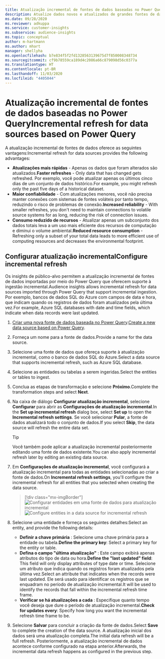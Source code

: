 ```yaml
---
title: Atualização incremental de fontes de dados baseadas no Power Query
description: Atualize dados novos e atualizados de grandes fontes de dados baseadas no Power Query.
ms.date: 09/28/2020
ms.reviewer: adkuppa
ms.service: customer-insights
ms.subservice: audience-insights
ms.topic: conceptual
author: m-hartmann
ms.author: mhart
manager: shellyha
ms.openlocfilehash: b7e834f5f2fd1328563139675d7f850008348734
ms.sourcegitcommit: cf9b78559ca189d4c2086a66c879098d56c0377a
ms.translationtype: HT
ms.contentlocale: pt-BR
ms.lasthandoff: 11/03/2020
ms.locfileid: "4405044"
---
```

# <a name="incremental-refresh-for-data-sources-based-on-power-query"></a><span data-ttu-id="ce85f-103">Atualização incremental de fontes de dados baseadas no Power Query</span><span class="sxs-lookup"><span data-stu-id="ce85f-103">Incremental refresh for data sources based on Power Query</span></span>

<span data-ttu-id="ce85f-104">A atualização incremental de fontes de dados oferece as seguintes vantagens:</span><span class="sxs-lookup"><span data-stu-id="ce85f-104">Incremental refresh for data sources provides the following advantages:</span></span>

- <span data-ttu-id="ce85f-105">**Atualizações mais rápidas** - Apenas os dados que foram alterados são atualizados.</span><span class="sxs-lookup"><span data-stu-id="ce85f-105">**Faster refreshes** - Only data that has changed gets refreshed.</span></span> <span data-ttu-id="ce85f-106">Por exemplo, você pode atualizar apenas os últimos cinco dias de um conjunto de dados histórico.</span><span class="sxs-lookup"><span data-stu-id="ce85f-106">For example, you might refresh only the past five days of a historical dataset.</span></span>
- <span data-ttu-id="ce85f-107">**Maior confiabilidade** - Com atualizações menores, você não precisa manter conexões com sistemas de fontes voláteis por tanto tempo, reduzindo o risco de problemas de conexão.</span><span class="sxs-lookup"><span data-stu-id="ce85f-107">**Increased reliability** - With smaller refreshes, you don't need to maintain connections to volatile source systems for as long, reducing the risk of connection issues.</span></span>
- <span data-ttu-id="ce85f-108">**Consumo reduzido de recursos** - Atualizar apenas um subconjunto dos dados totais leva a um uso mais eficiente dos recursos de computação e diminui o volume ambiental.</span><span class="sxs-lookup"><span data-stu-id="ce85f-108">**Reduced resource consumption** - Refreshing only a subset of your total data leads to more efficient use of computing resources and decreases the environmental footprint.</span></span>

## <a name="configure-incremental-refresh"></a><span data-ttu-id="ce85f-109">Configurar atualização incremental</span><span class="sxs-lookup"><span data-stu-id="ce85f-109">Configure incremental refresh</span></span>

<span data-ttu-id="ce85f-110">Os insights de público-alvo permitem a atualização incremental de fontes de dados importadas por meio do Power Query que oferecem suporte à ingestão incremental.</span><span class="sxs-lookup"><span data-stu-id="ce85f-110">Audience insights allows incremental refresh for data sources imported through Power Query that support incremental ingestion.</span></span> <span data-ttu-id="ce85f-111">Por exemplo, bancos de dados SQL do Azure com campos de data e hora, que indicam quando os registros de dados foram atualizados pela última vez.</span><span class="sxs-lookup"><span data-stu-id="ce85f-111">For example, Azure SQL databases with date and time fields, which indicate when data records were last updated.</span></span>

1. <span data-ttu-id="ce85f-112">[Criar uma nova fonte de dados baseada no Power Query](connect-power-query.md).</span><span class="sxs-lookup"><span data-stu-id="ce85f-112">[Create a new data source based on Power Query](connect-power-query.md).</span></span>

1. <span data-ttu-id="ce85f-113">Forneça um nome para a fonte de dados.</span><span class="sxs-lookup"><span data-stu-id="ce85f-113">Provide a name for the data source.</span></span>

1. <span data-ttu-id="ce85f-114">Selecione uma fonte de dados que ofereça suporte à atualização incremental, como o banco de dados SQL do Azure.</span><span class="sxs-lookup"><span data-stu-id="ce85f-114">Select a data source that supports incremental refresh, such as Azure SQL database.</span></span>

1. <span data-ttu-id="ce85f-115">Selecione as entidades ou tabelas a serem ingeridas.</span><span class="sxs-lookup"><span data-stu-id="ce85f-115">Select the entities or tables to ingest.</span></span>

1. <span data-ttu-id="ce85f-116">Conclua as etapas de transformação e selecione **Próximo**.</span><span class="sxs-lookup"><span data-stu-id="ce85f-116">Complete the transformation steps and select **Next**.</span></span>

1. <span data-ttu-id="ce85f-117">Na caixa de diálogo **Configurar atualização incremental**, selecione **Configurar** para abrir as **Configurações de atualização incremental**.</span><span class="sxs-lookup"><span data-stu-id="ce85f-117">In the **Set up incremental refresh** dialog box, select **Set up** to open the **Incremental refresh settings**.</span></span> <span data-ttu-id="ce85f-118">Se você selecionar **Pular**, a fonte de dados atualizará todo o conjunto de dados.</span><span class="sxs-lookup"><span data-stu-id="ce85f-118">If you select **Skip**, the data source will refresh the entire data set.</span></span>
   > [!TIP]
   > <span data-ttu-id="ce85f-119">Você também pode aplicar a atualização incremental posteriormente editando uma fonte de dados existente.</span><span class="sxs-lookup"><span data-stu-id="ce85f-119">You can also apply incremental refresh later by editing an existing data source.</span></span>

1. <span data-ttu-id="ce85f-120">Em **Configurações de atualização incremental**, você configurará a atualização incremental para todas as entidades selecionadas ao criar a fonte de dados.</span><span class="sxs-lookup"><span data-stu-id="ce85f-120">On **Incremental refresh settings**, you'll configure the incremental refresh for all entities that you selected when creating the data source.</span></span>

   > [!div class="mx-imgBorder"]
   > <span data-ttu-id="ce85f-121">![Configurar entidades em uma fonte de dados para atualização incremental](media/incremental-refresh-settings.png "Configurar entidades em uma fonte de dados para atualização incremental")</span><span class="sxs-lookup"><span data-stu-id="ce85f-121">![Configure entities in a data source for incremental refresh](media/incremental-refresh-settings.png "Configure entities in a data source for incremental refresh")</span></span>

1. <span data-ttu-id="ce85f-122">Selecione uma entidade e forneça os seguintes detalhes:</span><span class="sxs-lookup"><span data-stu-id="ce85f-122">Select an entity, and provide the following details:</span></span>

   - <span data-ttu-id="ce85f-123">**Definir a chave primária** : Selecione uma chave primária para a entidade ou tabela.</span><span class="sxs-lookup"><span data-stu-id="ce85f-123">**Define the primary key**: Select a primary key for the entity or table.</span></span>
   - <span data-ttu-id="ce85f-124">**Defina o campo "última atualização"** : Este campo exibirá apenas atributos do tipo de data ou hora.</span><span class="sxs-lookup"><span data-stu-id="ce85f-124">**Define the "last updated" field**: This field will only display attributes of type date or time.</span></span> <span data-ttu-id="ce85f-125">Selecione um atributo que indica quando os registros foram atualizados pela última vez.</span><span class="sxs-lookup"><span data-stu-id="ce85f-125">Select an attribute that indicates when the records were last updated.</span></span> <span data-ttu-id="ce85f-126">Ele será usado para identificar os registros que se enquadram no período de atualização incremental.</span><span class="sxs-lookup"><span data-stu-id="ce85f-126">It will be used to identify the records that fall within the incremental refresh time frame.</span></span>
   - <span data-ttu-id="ce85f-127">**Verificar se há atualizações a cada** : Especifique quanto tempo você deseja que dure o período de atualização incremental.</span><span class="sxs-lookup"><span data-stu-id="ce85f-127">**Check for updates every**: Specify how long you want the incremental refresh time frame to be.</span></span>

1. <span data-ttu-id="ce85f-128">Selecione **Salvar** para concluir a criação da fonte de dados.</span><span class="sxs-lookup"><span data-stu-id="ce85f-128">Select **Save** to complete the creation of the data source.</span></span> <span data-ttu-id="ce85f-129">A atualização inicial dos dados será uma atualização completa.</span><span class="sxs-lookup"><span data-stu-id="ce85f-129">The initial data refresh will be a full refresh.</span></span> <span data-ttu-id="ce85f-130">Posteriormente, a atualização incremental de dados acontece conforme configurado na etapa anterior.</span><span class="sxs-lookup"><span data-stu-id="ce85f-130">Afterwards, the incremental data refresh happens as configured in the previous step.</span></span>
